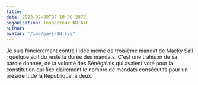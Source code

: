```yaml
---
title: 
date: 2023-02-08T07:10:30.297Z
organisation: Inspecteur NDIAYE 
author: 
avatar: "/img/pays/SN.svg"
---
```


Je suis foncièrement contre l'idée même de troisième mandat de Macky Sall ; quelque soit du reste la durée des mandats. C'est une trahison de sa parole donnée, de la volonté des Sénégalais qui avaient voté pour la constitution qui fixe clairement le nombre de mandats consécutifs pour un président de la République, à deux.